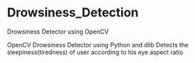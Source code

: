 # Drowsiness_Detection
Drowsiness Detector using OpenCV

OpenCV Drowsiness Detector using Python and dlib
Detects the sleepiness(tiredness) of user according to his eye aspect ratio 
